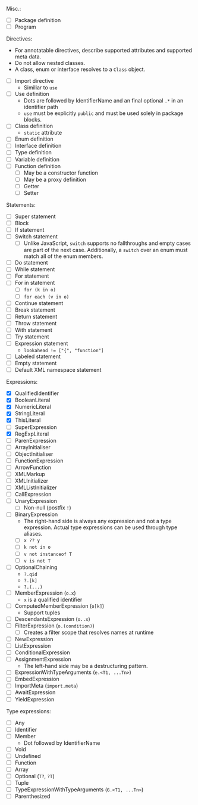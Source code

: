 Misc.:

* [ ] Package definition
* [ ] Program

Directives:

* For annotatable directives, describe supported attributes and supported meta data.
* Do not allow nested classes.
* A class, enum or interface resolves to a `Class` object.
* [ ] Import directive
  * Similiar to `use`
* [ ] Use definition
  * Dots are followed by IdentifierName and an final optional `.*` in an identifier path
  * `use` must be explicitly `public` and must be used solely in package blocks.
* [ ] Class definition
  * `static` attribute
* [ ] Enum definition
* [ ] Interface definition
* [ ] Type definition
* [ ] Variable definition
* [ ] Function definition
  * [ ] May be a constructor function
  * [ ] May be a proxy definition
  * [ ] Getter
  * [ ] Setter

Statements:

* [ ] Super statement
* [ ] Block
* [ ] If statement
* [ ] Switch statement
  * [ ] Unlike JavaScript, `switch` supports no fallthroughs and empty cases are part of the next case. Additionally, a `switch` over an enum must match all of the enum members.
* [ ] Do statement
* [ ] While statement
* [ ] For statement
* [ ] For in statement
  * [ ] `for (k in o)`
  * [ ] `for each (v in o)`
* [ ] Continue statement
* [ ] Break statement
* [ ] Return statement
* [ ] Throw statement
* [ ] With statement
* [ ] Try statement
* [ ] Expression statement
  * `lookahead != ["{", "function"]`
* [ ] Labeled statement
* [ ] Empty statement
* [ ] Default XML namespace statement

Expressions:

* [x] QualifiedIdentifier
* [x] BooleanLiteral
* [x] NumericLiteral
* [x] StringLiteral
* [x] ThisLiteral
* [ ] SuperExpression
* [x] RegExpLiteral
* [ ] ParenExpression
* [ ] ArrayInitialiser
* [ ] ObjectInitialiser
* [ ] FunctionExpression
* [ ] ArrowFunction
* [ ] XMLMarkup
* [ ] XMLInitializer
* [ ] XMLListInitializer
* [ ] CallExpression
* [ ] UnaryExpression
  * [ ] Non-null (postfix `!`)
* [ ] BinaryExpression
  * The right-hand side is always any expression and not a type expression. Actual type expressions can be used through type aliases.
  * [ ] `x ?? y`
  * [ ] `k not in o`
  * [ ] `v not instanceof T`
  * [ ] `v is not T`
* [ ] OptionalChaining
  * `?.qid`
  * `?.[k]`
  * `?.(...)`
* [ ] MemberExpression (`o.x`)
  * `x` is a qualified identifier
* [ ] ComputedMemberExpression (`o[k]`)
  * Support tuples
* [ ] DescendantsExpression (`o..x`)
* [ ] FilterExpression (`o.(condition)`)
  * [ ] Creates a filter scope that resolves names at runtime
* [ ] NewExpression
* [ ] ListExpression
* [ ] ConditionalExpression
* [ ] AssignmentExpression
  * The left-hand side may be a destructuring pattern.
* [ ] ExpressionWithTypeArguments (`e.<T1, ...Tn>`)
* [ ] EmbedExpression
* [ ] ImportMeta (`import.meta`)
* [ ] AwaitExpression
* [ ] YieldExpression

Type expressions:

* [ ] Any
* [ ] Identifier
* [ ] Member
  * Dot followed by IdentifierName
* [ ] Void
* [ ] Undefined
* [ ] Function
* [ ] Array
* [ ] Optional (`T?`, `?T`)
* [ ] Tuple
* [ ] TypeExpressionWithTypeArguments (`G.<T1, ...Tn>`)
* [ ] Parenthesized